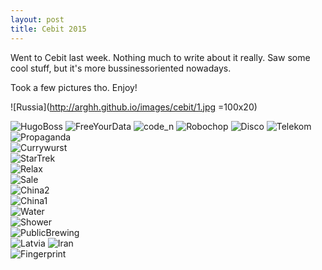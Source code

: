 ```yaml
---
layout: post
title: Cebit 2015
---
```

Went to Cebit last week.
Nothing much to write about it really. Saw some cool stuff, but it's more bussinessoriented nowadays.

Took a few pictures tho. Enjoy!


![Russia](http://arghh.github.io/images/cebit/1.jpg =100x20)

![HugoBoss](http://arghh.github.io/images/cebit/2.jpg)
![FreeYourData](http://arghh.github.io/images/cebit/3.jpg)
![code_n](http://arghh.github.io/images/cebit/4.jpg)
![Robochop](http://arghh.github.io/images/cebit/5.jpg)
![Disco](http://arghh.github.io/images/cebit/6.jpg)
![Telekom](http://arghh.github.io/images/cebit/7.jpg)
![Propaganda](http://arghh.github.io/images/cebit/8.jpg)  
![Currywurst](http://arghh.github.io/images/cebit/9.jpg)  
![StarTrek](http://arghh.github.io/images/cebit/10.jpg)  
![Relax](http://arghh.github.io/images/cebit/11.jpg)  
![Sale](http://arghh.github.io/images/cebit/12.jpg)  
![China2](http://arghh.github.io/images/cebit/13.jpg)  
![China1](http://arghh.github.io/images/cebit/14.jpg)  
![Water](http://arghh.github.io/images/cebit/15.jpg)  
![Shower](http://arghh.github.io/images/cebit/16.jpg)  
![PublicBrewing](http://arghh.github.io/images/cebit/17.jpg)  
![Latvia](http://arghh.github.io/images/cebit/18.jpg) 
![Iran](http://arghh.github.io/images/cebit/19.jpg)  
![Fingerprint](http://arghh.github.io/images/cebit/20.jpg)

